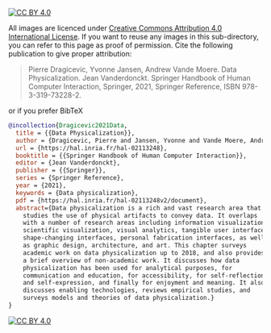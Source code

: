 [![CC BY 4.0][cc-by-shield]][cc-by]

[cc-by]: http://creativecommons.org/licenses/by/4.0/
[cc-by-image]: https://i.creativecommons.org/l/by/4.0/88x31.png
[cc-by-shield]: https://img.shields.io/badge/License-CC%20BY%204.0-lightgrey.svg

All images are licenced under [Creative Commons Attribution 4.0 International License][cc-by]. If you want to reuse any images in this sub-directory, you can refer to this page as proof of permission. Cite the following publication to give proper attribution:

> Pierre Dragicevic, Yvonne Jansen, Andrew Vande Moere. Data Physicalization. Jean Vanderdonckt. Springer Handbook of Human Computer Interaction, Springer, 2021, Springer Reference, ISBN 978-3-319-73228-2.

or if you prefer BibTeX

```bibtex
@incollection{Dragicevic2021Data,
  title = {{Data Physicalization}},
  author = {Dragicevic, Pierre and Jansen, Yvonne and Vande Moere, Andrew},
  url = {https://hal.inria.fr/hal-02113248},
  booktitle = {{Springer Handbook of Human Computer Interaction}},
  editor = {Jean Vanderdonckt},
  publisher = {{Springer}},
  series = {Springer Reference},
  year = {2021},
  keywords = {Data physicalization},
  pdf = {https://hal.inria.fr/hal-02113248v2/document},
  abstract={Data physicalization is a rich and vast research area that 
  	studies the use of physical artifacts to convey data. It overlaps 
  	with a number of research areas including information visualization, 
  	scientific visualization, visual analytics, tangible user interfaces, 
  	shape-changing interfaces, personal fabrication interfaces, as well 
  	as graphic design, architecture, and art. This chapter surveys 
  	academic work on data physicalization up to 2018, and also provides 
  	a brief overview of non-academic work. It discusses how data 
  	physicalization has been used for analytical purposes, for 
  	communication and education, for accessibility, for self-reflection
  	and self-expression, and finally for enjoyment and meaning. It also 
  	discusses enabling technologies, reviews empirical studies, and 
  	surveys models and theories of data physicalization.}
}
```

[![CC BY 4.0][cc-by-image]][cc-by]
